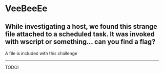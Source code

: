# VeeBeeEe
## While investigating a host, we found this strange file attached to a scheduled task. It was invoked with wscript or something... can you find a flag?

A file is included with this challenge

---

TODO!

